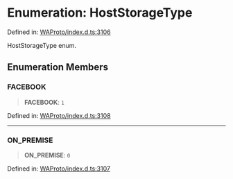 # Enumeration: HostStorageType

Defined in: [WAProto/index.d.ts:3106](https://github.com/Fokusdotid/Baileys/blob/86ad0f8078178c8586062ad3364a59e068f4b3b2/WAProto/index.d.ts#L3106)

HostStorageType enum.

## Enumeration Members

### FACEBOOK

> **FACEBOOK**: `1`

Defined in: [WAProto/index.d.ts:3108](https://github.com/Fokusdotid/Baileys/blob/86ad0f8078178c8586062ad3364a59e068f4b3b2/WAProto/index.d.ts#L3108)

***

### ON\_PREMISE

> **ON\_PREMISE**: `0`

Defined in: [WAProto/index.d.ts:3107](https://github.com/Fokusdotid/Baileys/blob/86ad0f8078178c8586062ad3364a59e068f4b3b2/WAProto/index.d.ts#L3107)
